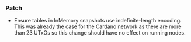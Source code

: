<!--
A new scriv changelog fragment.

Uncomment the section that is right (remove the HTML comment wrapper).
-->

### Patch

- Ensure tables in InMemory snapshots use indefinite-length encoding. This was
  already the case for the Cardano network as there are more than 23 UTxOs so
  this change should have no effect on running nodes.

<!--
### Non-Breaking

- A bullet item for the Non-Breaking category.

-->
<!--
### Breaking

- A bullet item for the Breaking category.

-->
